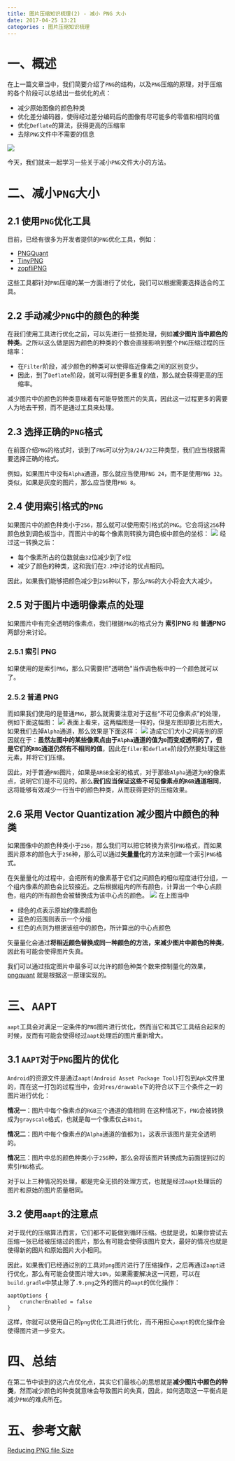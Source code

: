 ```yaml
---
title: 图片压缩知识梳理(2) - 减小 PNG 大小
date: 2017-04-25 13:21
categories : 图片压缩知识梳理
---
```

# 一、概述
在上一篇文章当中，我们简要介绍了`PNG`的结构，以及`PNG`压缩的原理，对于压缩的各个阶段可以总结出一些优化的点：
- 减少原始图像的颜色种类
- 优化差分编码器，使得经过差分编码后的图像有尽可能多的零值和相同的值
- 优化`Deflate`的算法，获得更高的压缩率
- 去除`PNG`文件中不需要的信息

![](http://upload-images.jianshu.io/upload_images/1949836-6b781dcf95349223.png?imageMogr2/auto-orient/strip%7CimageView2/2/w/1240)

今天，我们就来一起学习一些关于减小`PNG`文件大小的方法。

# 二、减小`PNG`大小
## 2.1 使用`PNG`优化工具
目前，已经有很多为开发者提供的`PNG`优化工具，例如：
- [PNGQuant](https://pngquant.org/) 
- [TinyPNG](https://tinypng.com/)
- [zopfliPNG](https://github.com/google/zopfli)

这些工具都针对`PNG`压缩的某一方面进行了优化，我们可以根据需要选择适合的工具。
## 2.2 手动减少`PNG`中的颜色的种类
在我们使用工具进行优化之前，可以先进行一些预处理，例如**减少图片当中颜色的种类**。之所以这么做是因为颜色的种类的个数会直接影响到整个`PNG`压缩过程的压缩率：
- 在`Filter`阶段，减少颜色的种类可以使得临近像素之间的区别变少。
- 因此，到了`Deflate`阶段，就可以得到更多重复的值，那么就会获得更高的压缩率。

减少图片中的颜色的种类意味着有可能导致图片的失真，因此这一过程更多的需要人为地去干预，而不是通过工具来处理。
## 2.3 选择正确的`PNG`格式
在前面介绍`PNG`的格式时，谈到了`PNG`可以分为`8/24/32`三种类型，我们应当根据需要选择正确的格式。

例如，如果图片中没有`Alpha`通道，那么就应当使用`PNG 24`，而不是使用`PNG 32`。类似，如果是灰度的图片，那么应当使用`PNG 8`。
## 2.4 使用索引格式的`PNG`
如果图片中的颜色种类小于`256`，那么就可以使用索引格式的`PNG`。它会将这`256`种颜色放到调色板当中，而图片中的每个像素则转换为调色板中颜色的坐标：
![](http://upload-images.jianshu.io/upload_images/1949836-01b19aa16ce02452.png?imageMogr2/auto-orient/strip%7CimageView2/2/w/1240)
经过这一转换之后：
- 每个像素所占的位数就由`32`位减少到了`8`位
- 减少了颜色的种类，这和我们在`2.2`中讨论的优点相同。

因此，如果我们能够把颜色减少到`256`种以下，那么`PNG`的大小将会大大减少。
## 2.5 对于图片中透明像素点的处理
如果图片中有完全透明的像素点，我们根据`PNG`的格式分为 **索引PNG** 和 **普通PNG** 两部分来讨论。
### 2.5.1 索引 PNG
如果使用的是索引`PNG`，那么只需要把"透明色"当作调色板中的一个颜色就可以了。
### 2.5.2 普通 PNG
而如果我们使用的是普通`PNG`，那么就需要注意对于这些“不可见像素点”的处理，例如下面这幅图：
![](http://upload-images.jianshu.io/upload_images/1949836-1f91d33cdeaf7fba.png?imageMogr2/auto-orient/strip%7CimageView2/2/w/1240)
表面上看来，这两幅图是一样的，但是左图却要比右图大，如果我们去掉`Alpha`通道，那么效果是下面这样：
![](http://upload-images.jianshu.io/upload_images/1949836-76b692775750f9ec.png?imageMogr2/auto-orient/strip%7CimageView2/2/w/1240)
造成它们大小之间差别的原因就在于：**虽然左图中的某些像素点由于`Alpha`通道的值为`0`而变成透明的了，但是它们的`RBG`通道仍然有不相同的值**，因此在`filer`和`deflate`阶段仍然要处理这些元素，并将它们压缩。

因此，对于普通`PNG`图片，如果是`ARGB`全彩的格式，对于那些`Alpha`通道为`0`的像素点，说明它们是不可见的。那么**我们应当保证这些不可见像素点的`RGB`通道相同**，这将能够有效减少一行当中的颜色种类，从而获得更好的压缩效果。
## 2.6 采用 Vector Quantization 减少图片中颜色的种类
如果图像中的颜色种类小于`256`，那么我们可以把它转换为索引`PNG`格式，而如果图片原本的颜色大于`256`种，那么可以通过**矢量量化**的方法来创建一个索引`PNG`格式。

在矢量量化的过程中，会把所有的像素基于它们之间颜色的相似程度进行分组，一个组内像素的颜色会比较接近。之后根据组内的所有颜色，计算出一个中心点颜色，组内的所有颜色会被替换成为该中心点的颜色。
![](http://upload-images.jianshu.io/upload_images/1949836-a3eb75df25bb116d.gif?imageMogr2/auto-orient/strip)
在上图当中
- 绿色的点表示原始的像素颜色
- 蓝色的范围则表示一个分组
- 红色的点则为根据该组中的颜色，所计算出的中心点颜色

矢量量化会通过**将相近颜色替换成同一种颜色的方法，来减少图片中颜色的种类**，因此有可能会使得图片失真。

我们可以通过指定图片中最多可以允许的颜色种类个数来控制量化的效果，[pngquant](https://pngquant.org/) 就是根据这一原理实现的。
# 三、`AAPT`
`aapt`工具会对满足一定条件的`PNG`图片进行优化，然而当它和其它工具结合起来的时候，反而有可能会使得经过`aapt`处理后的图片重新增大。

## 3.1 `AAPT`对于`PNG`图片的优化
`Android`的资源文件是通过`aapt(Android Asset Package Tool)`打包到`Apk`文件里的，而在这一打包的过程当中，会对`res/drawable`下的符合以下三个条件之一的图片进行优化：

**情况一**：图片中每个像素点的`RGB`三个通道的值相同
在这种情况下，`PNG`会被转换成为`grayscale`格式，也就是每一个像素仅占`8bit`。

**情况二**：图片中每个像素点的`Alpha`通道的值都为`1`，这表示该图片是完全透明的。

**情况三**：图片中总的颜色种类小于`256`种，那么会将该图片转换成为前面提到过的索引`PNG`格式。

对于以上三种情况的处理，都是完全无损的处理方式，也就是经过`aapt`处理后的图片和原始的图片质量相同。

## 3.2 使用`aapt`的注意点
对于现代的压缩算法而言，它们都不可能做到循环压缩。也就是说，如果你尝试去压缩一张已经被压缩过的图片，那么有可能会使得该图片变大，最好的情况也就是使得新的图片和原始图片大小相同。

因此，如果我们已经通过别的工具对`png`图片进行了压缩操作，之后再通过`aapt`进行优化，那么有可能会使图片增大`10%`，如果需要解决这一问题，可以在`build.gradle`中禁止除了`.9.png`之外的图片的`aapt`的优化操作：
```
aaptOptions { 
    cruncherEnabled = false 
}
```
这样，你就可以使用自己的`png`优化工具进行优化，而不用担心`aapt`的优化操作会使得图片进一步变大。

# 四、总结
在第二节中谈到的这六点优化点，其实它们最核心的思想就是**减少图片中颜色的种类**，然而减少颜色的种类就意味会导致图片的失真，因此，如何选取这一平衡点是减少`PNG`的难点所在。
# 五、参考文献
[Reducing PNG file Size](https://medium.com/@duhroach/reducing-png-file-size-8473480d0476)
